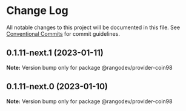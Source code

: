 # Change Log

All notable changes to this project will be documented in this file.
See [Conventional Commits](https://conventionalcommits.org) for commit guidelines.

## 0.1.11-next.1 (2023-01-11)

**Note:** Version bump only for package @rangodev/provider-coin98

## 0.1.11-next.0 (2023-01-10)

**Note:** Version bump only for package @rangodev/provider-coin98
